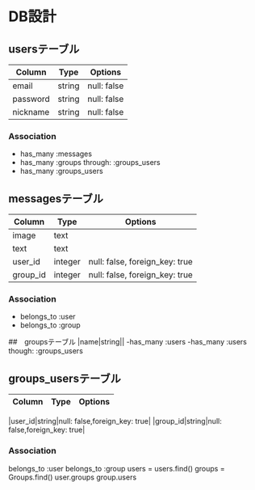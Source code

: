 # DB設計
## usersテーブル
|Column|Type|Options|
|------|----|-------|
|email|string|null: false|
|password|string|null: false|
|nickname|string|null: false|
### Association
- has_many :messages
- has_many :groups through: :groups_users
- has_many :groups_users

## messagesテーブル
|Column|Type|Options|
|------|----|-------|
|image|text||
|text|text||
|user_id|integer|null: false, foreign_key: true|
|group_id|integer|null: false, foreign_key: true|
### Association
- belongs_to :user
- belongs_to :group

##　groupsテーブル
|name|string||
-has_many :users
-has_many :users though: :groups_users
## groups_usersテーブル
|Column|Type|Options|
|------|----|-------|

|user_id|string|null: false,foreign_key: true|
|group_id|string|null: false,foreign_key: true|
### Association
belongs_to :user
belongs_to :group
users = users.find()
groups = Groups.find()
user.groups
group.users

